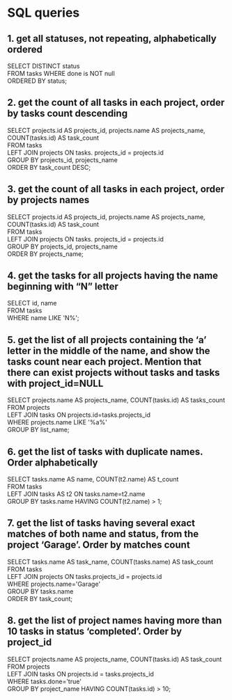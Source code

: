 # SQL queries #

## 1.  get all statuses, not repeating, alphabetically ordered

SELECT DISTINCT status          
FROM tasks WHERE done is NOT null          
ORDERED BY status;

## 2.  get the count of all tasks in each project, order by tasks count descending

SELECT projects.id AS projects_id, projects.name AS projects_name, COUNT(tasks.id) AS task_count     
FROM tasks     
LEFT JOIN projects ON tasks. projects_id = projects.id          
GROUP BY projects_id, projects_name               
ORDER BY task_count DESC;

## 3.  get the count of all tasks in each project, order by projects names

SELECT projects.id AS projects_id, projects.name AS projects_name, COUNT(tasks.id) AS task_count           
FROM tasks   
LEFT JOIN projects ON tasks. projects_id = projects.id                
GROUP BY projects_id, projects_name                                    
ORDER BY projects_name;

## 4.  get the tasks for all projects having the name beginning with “N” letter

SELECT id, name                
FROM tasks                     
WHERE name LIKE 'N%';

## 5.  get the list of all projects containing the ‘a’ letter in the middle of the name, and show the tasks count near each project. Mention that there can exist projects without tasks and tasks with project_id=NULL

SELECT projects.name AS projects_name, COUNT(tasks.id) AS tasks_count               
FROM projects      
LEFT JOIN tasks ON projects.id=tasks.projects_id               
WHERE projects.name LIKE '%a%'                
GROUP BY list_name;

## 6.  get the list of tasks with duplicate names. Order alphabetically

SELECT tasks.name AS name, COUNT(t2.name) AS t_count                 
FROM tasks     
LEFT JOIN tasks AS t2 ON tasks.name=t2.name                     
GROUP BY tasks.name HAVING COUNT(t2.name) > 1;

## 7.  get the list of tasks having several exact matches of both name and status, from the project ‘Garage’. Order by matches count

SELECT tasks.name AS task_name, COUNT(tasks.name) AS task_count                
FROM tasks       
LEFT JOIN projects ON tasks.projects_id = projects.id                    
WHERE projects.name='Garage'                         
GROUP BY tasks.name                        
ORDER BY task_count;

## 8.  get the list of project names having more than 10 tasks in status ‘completed’. Order by project_id

SELECT projects.name AS projects_name, COUNT(tasks.id) AS task_count                   
FROM projects       
LEFT JOIN tasks ON projects.id = tasks.projects_id                   
WHERE tasks.done='true'                   
GROUP BY project_name HAVING COUNT(tasks.id) > 10;                   
